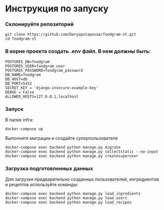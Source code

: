 # Инструкция по запуску
### Склонируйте репозиторий
```
git clone https://github.com/Daryapotapovaa/foodgram-st.git
cd foodgram-st
```

### В корне проекта создать .env файл. В нем должны быть:
```
POSTGRES_DB=foodgram
POSTGRES_USER=foodgram_user
POSTGRES_PASSWORD=foodgram_password
DB_NAME=foodgram
DB_HOST=db
DB_PORT=5432
SECRET_KEY = 'django-insecure-example-key'
DEBUG = False
ALLOWED_HOSTS=127.0.0.1,localhost
```
### Запуск
В папке infra:
```
docker-compose up
```
Выполните миграции и создайте суперпользователя
```
docker-compose exec backend python manage.py migrate
docker-compose exec backend python manage.py collectstatic --no-input
docker-compose exec backend python manage.py createsuperuser
```
### Загрузка подготовленных данных

Для загрузки предварительно созданных пользователей, ингредиентов и рецептов используйте команды:
```
docker-compose exec backend python manage.py load_ingredients
docker-compose exec backend python manage.py load_users
docker-compose exec backend python manage.py load_recipes
```

